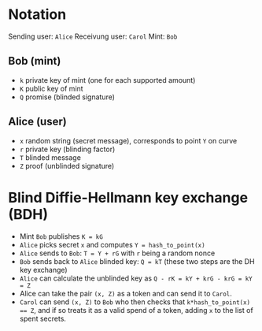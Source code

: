 # Notation

Sending user: `Alice`
Receivung user: `Carol`
Mint: `Bob`

## Bob (mint)
- `k` private key of mint (one for each supported amount)
- `K` public key of mint
- `Q` promise (blinded signature)

## Alice (user)
- `x` random string (secret message), corresponds to point `Y` on curve
- `r` private key (blinding factor)
- `T` blinded message
- `Z` proof (unblinded signature)

# Blind Diffie-Hellmann key exchange (BDH)
-   Mint `Bob` publishes `K = kG` 
-   `Alice` picks secret `x` and computes `Y = hash_to_point(x)` 
-   `Alice` sends to `Bob`: `T = Y + rG` with `r` being a random nonce
-   `Bob` sends back to `Alice` blinded key: `Q = kT` (these two steps are the DH key exchange)
-   `Alice` can calculate the unblinded key as `Q - rK = kY + krG - krG = kY = Z`
-   Alice can take the pair `(x, Z)` as a token and can send it to `Carol`.
-   `Carol` can send `(x, Z)` to `Bob` who then checks that `k*hash_to_point(x) == Z`, and if so treats it as a valid spend of a token, adding `x`  to the list of spent secrets.